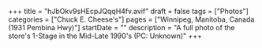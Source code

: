 +++
title = "hJbOkv9sHEcpJQqqH4fv.avif"
draft = false
tags = ["Photos"]
categories = ["Chuck E. Cheese's"]
pages = ["Winnipeg, Manitoba, Canada (1931 Pembina Hwy)"]
startDate = ""
description = "A full photo of the store's 1-Stage in the Mid-Late 1990's (PC: Unknown)"
+++

